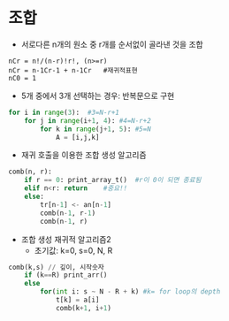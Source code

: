 # 조합

- 서로다른 n개의 원소 중 r개를 순서없이 골라낸 것을 조합

```
nCr = n!/(n-r)!r!, (n>=r)
nCr = n-1Cr-1 + n-1Cr	#재귀적표현
nC0 = 1
```

- 5개 중에서 3개 선택하는 경우: 반복문으로 구현

```python
for i in range(3):	#3=N-r+1
    for j in range(i+1, 4):	#4=N-r+2
        for k in range(j+1, 5):	#5=N
            A = [i,j,k]
```



- 재귀 호출을 이용한 조합 생성 알고리즘

```python
comb(n, r):
    if r == 0: print_array_t()	#r이 0이 되면 종료됨
    elif n<r: return	#중요!!
    else:
        tr[n-1] <- an[n-1]
        comb(n-1, r-1)
        comb(n-1, r)
```



- 조합 생성 재귀적 알고리즘2
  - 초기값: k=0, s=0, N, R

```python
comb(k,s) // 깊이, 시작숫자
	if (k==R) print_arr()
    else
    	for(int i: s ~ N - R + k) #k= for loop의 depth
        	t[k] = a[i]
            comb(k+1, i+1)
```

